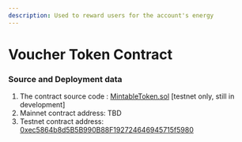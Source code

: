 ```yaml
---
description: Used to reward users for the account's energy
---
```


# Voucher Token Contract

### Source and Deployment data

1. The contract source code : [MintableToken.sol](https://github.com/zkBob/pool-evm-single-l1/blob/main/contracts/Pool.sol) \[testnet only, still in development]
2. Mainnet contract address: TBD
3. Testnet contract address: [0xec5864b8d5B5B990B88F192724646945715f5980](https://kovan.etherscan.io/address/0xec5864b8d5B5B990B88F192724646945715f5980)
